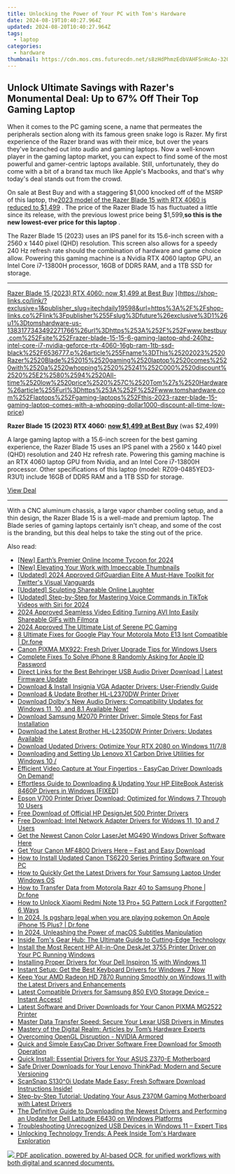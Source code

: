 ```yaml
---
title: Unlocking the Power of Your PC with Tom's Hardware
date: 2024-08-19T10:40:27.964Z
updated: 2024-08-20T10:40:27.964Z
tags:
  - laptop
categories:
  - hardware
thumbnail: https://cdn.mos.cms.futurecdn.net/s8zHdPhmzEdbVAHFSnHcAo-320-80.jpg
---
```


## Unlock Ultimate Savings with Razer's Monumental Deal: Up to 67% Off Their Top Gaming Laptop

When it comes to the PC gaming scene, a name that permeates the peripherals section along with its famous green snake logo is Razer. My first experience of the Razer brand was with their mice, but over the years they've branched out into audio and gaming laptops. Now a well-known player in the gaming laptop market, you can expect to find some of the most powerful and gamer-centric laptops available. Still, unfortunately, they do come with a bit of a brand tax much like Apple's Macbooks, and that's why today's deal stands out from the crowd.

 On sale at Best Buy and with a staggering $1,000 knocked off of the MSRP of this laptop, the[2023 model of the Razer Blade 15 with RTX 4060 is reduced to $1,499](<https://shop-links.co/link?publisher%5Fslug=future&exclusive=1&u1=tomshardware-us-1084803536025403287&url=https%3A%2F%2Fwww.bestbuy.com%2Fsite%2Frazer-blade-15-15-6-gaming-laptop-qhd-240hz-intel-core-i7-nvidia-geforce-rtx-4060-16gb-ram-1tb-ssd-black%2F6536777.p&article%5Fname=This%202023%20Razer%20Blade%2015%20gaming%20laptop%20comes%20with%20a%20whopping%20%241%2C000%20discount%20%E2%80%94%20All-time%20low%20price%20%7C%20Tom's%20Hardware&article%5Furl=https%3A%2F%2Fwww.tomshardware.com%2Flaptops%2Fgaming-laptops%2Fthis-2023-razer-blade-15-gaming-laptop-comes-with-a-whopping-dollar1000-discount-all-time-low-price>) . The price of the Razer Blade 15 has fluctuated a little since its release, with the previous lowest price being $1,599,**so this is the new lowest-ever price for this laptop** .

 The Razer Blade 15 (2023) uses an IPS panel for its 15.6-inch screen with a 2560 x 1440 pixel (QHD) resolution. This screen also allows for a speedy 240 Hz refresh rate should the combination of hardware and game choice allow. Powering this gaming machine is a Nvidia RTX 4060 laptop GPU, an Intel Core i7-13800H processor, 16GB of DDR5 RAM, and a 1TB SSD for storage.

---

[Razer Blade 15 (2023) RTX 4060: now $1,499 at Best Buy](https://cdn.mos.cms.futurecdn.net/acvpBPKwYnPA46573a8hg6-200-100.png "Razer Blade 15 (2023) RTX 4060: now $1,499 at Best Buy") ](https://shop-links.co/link/?exclusive=1&publisher_slug=itechdaily19598&url=https%3A%2F%2Fshop-links.co%2Flink%3Fpublisher%255Fslug%3Dfuture%26exclusive%3D1%26u1%3Dtomshardware-us-1383177343492271766%26url%3Dhttps%253A%252F%252Fwww.bestbuy.com%252Fsite%252Frazer-blade-15-15-6-gaming-laptop-qhd-240hz-intel-core-i7-nvidia-geforce-rtx-4060-16gb-ram-1tb-ssd-black%252F6536777.p%26article%255Fname%3DThis%25202023%2520Razer%2520Blade%252015%2520gaming%2520laptop%2520comes%2520with%2520a%2520whopping%2520%25241%252C000%2520discount%2520%25E2%2580%2594%2520All-time%2520low%2520price%2520%257C%2520Tom%27s%2520Hardware%26article%255Furl%3Dhttps%253A%252F%252Fwww.tomshardware.com%252Flaptops%252Fgaming-laptops%252Fthis-2023-razer-blade-15-gaming-laptop-comes-with-a-whopping-dollar1000-discount-all-time-low-price)

**Razer Blade 15 (2023) RTX 4060:** [**now $1,499 at Best Buy**](https://shop-links.co/link/?exclusive=1&publisher_slug=itechdaily19598&url=https%3A%2F%2Fshop-links.co%2Flink%3Fpublisher%255Fslug%3Dfuture%26exclusive%3D1%26u1%3Dtomshardware-us-4420678258910479283%26url%3Dhttps%253A%252F%252Fwww.bestbuy.com%252Fsite%252Frazer-blade-15-15-6-gaming-laptop-qhd-240hz-intel-core-i7-nvidia-geforce-rtx-4060-16gb-ram-1tb-ssd-black%252F6536777.p%26article%255Fname%3DThis%25202023%2520Razer%2520Blade%252015%2520gaming%2520laptop%2520comes%2520with%2520a%2520whopping%2520%25241%252C000%2520discount%2520%25E2%2580%2594%2520All-time%2520low%2520price%2520%257C%2520Tom%27s%2520Hardware%26article%255Furl%3Dhttps%253A%252F%252Fwww.tomshardware.com%252Flaptops%252Fgaming-laptops%252Fthis-2023-razer-blade-15-gaming-laptop-comes-with-a-whopping-dollar1000-discount-all-time-low-price) (was $2,499)  
  
 A large gaming laptop with a 15.6-inch screen for the best gaming experience, the Razer Blade 15 uses an IPS panel with a 2560 x 1440 pixel (QHD) resolution and 240 Hz refresh rate. Powering this gaming machine is an RTX 4060 laptop GPU from Nvidia, and an Intel Core i7-13800H processor. Other specifications of this laptop (model: RZ09-0485YED3-R3U1) include 16GB of DDR5 RAM and a 1TB SSD for storage.

[View Deal](https://shop-links.co/link/?exclusive=1&publisher_slug=itechdaily19598&url=https%3A%2F%2Fshop-links.co%2Flink%3Fpublisher%255Fslug%3Dfuture%26exclusive%3D1%26u1%3Dtomshardware-us-1383177343492271766%26url%3Dhttps%253A%252F%252Fwww.bestbuy.com%252Fsite%252Frazer-blade-15-15-6-gaming-laptop-qhd-240hz-intel-core-i7-nvidia-geforce-rtx-4060-16gb-ram-1tb-ssd-black%252F6536777.p%26article%255Fname%3DThis%25202023%2520Razer%2520Blade%252015%2520gaming%2520laptop%2520comes%2520with%2520a%2520whopping%2520%25241%252C000%2520discount%2520%25E2%2580%2594%2520All-time%2520low%2520price%2520%257C%2520Tom%27s%2520Hardware%26article%255Furl%3Dhttps%253A%252F%252Fwww.tomshardware.com%252Flaptops%252Fgaming-laptops%252Fthis-2023-razer-blade-15-gaming-laptop-comes-with-a-whopping-dollar1000-discount-all-time-low-price)

---

 With a CNC aluminum chassis, a large vapor chamber cooling setup, and a thin design, the Razer Blade 15 is a well-made and premium laptop. The Blade series of gaming laptops certainly isn't cheap, and some of the cost is the branding, but this deal helps to take the sting out of the price.

<ins class="adsbygoogle"
     style="display:block"
     data-ad-format="autorelaxed"
     data-ad-client="ca-pub-7571918770474297"
     data-ad-slot="1223367746"></ins>



<ins class="adsbygoogle"
     style="display:block"
     data-ad-client="ca-pub-7571918770474297"
     data-ad-slot="8358498916"
     data-ad-format="auto"
     data-full-width-responsive="true"></ins>

<span class="atpl-alsoreadstyle">Also read:</span>
<div><ul>
<li><a href="https://facebook-video-footage.techidaily.com/new-earths-premier-online-income-tycoon-for-2024/"><u>[New] Earth’s Premier Online Income Tycoon for 2024</u></a></li>
<li><a href="https://vimeo-videos.techidaily.com/new-elevating-your-work-with-impeccable-thumbnails/"><u>[New] Elevating Your Work with Impeccable Thumbnails</u></a></li>
<li><a href="https://twitter-clips.techidaily.com/updated-2024-approved-gifguardian-elite-a-must-have-toolkit-for-twitters-visual-vanguards/"><u>[Updated] 2024 Approved  GifGuardian Elite  A Must-Have Toolkit for Twitter's Visual Vanguards</u></a></li>
<li><a href="https://extra-approaches.techidaily.com/updated-sculpting-shareable-online-laughter/"><u>[Updated] Sculpting Shareable Online Laughter</u></a></li>
<li><a href="https://tiktok-clips.techidaily.com/updated-step-by-step-for-mastering-voice-commands-in-tiktok-videos-with-siri-for-2024/"><u>[Updated] Step-by-Step for Mastering Voice Commands in TikTok Videos with Siri for 2024</u></a></li>
<li><a href="https://extra-support.techidaily.com/2024-approved-seamless-video-editing-turning-avi-into-easily-shareable-gifs-with-filmora/"><u>2024 Approved  Seamless Video Editing  Turning AVI Into Easily Shareable GIFs with Filmora</u></a></li>
<li><a href="https://visual-screen-recording.techidaily.com/2024-approved-the-ultimate-list-of-serene-pc-gaming/"><u>2024 Approved  The Ultimate List of Serene PC Gaming</u></a></li>
<li><a href="https://howto.techidaily.com/8-ultimate-fixes-for-google-play-your-motorola-moto-e13-isnt-compatible-drfone-by-drfone-fix-android-problems-fix-android-problems/"><u>8 Ultimate Fixes for Google Play Your Motorola Moto E13 Isnt Compatible | Dr.fone</u></a></li>
<li><a href="https://hardware-help.techidaily.com/canon-pixma-mx922-fresh-driver-upgrade-tips-for-windows-users/"><u>Canon PIXMA MX922: Fresh Driver Upgrade Tips for Windows Users</u></a></li>
<li><a href="https://ios-unlock.techidaily.com/complete-fixes-to-solve-iphone-8-randomly-asking-for-apple-id-password-by-drfone-ios/"><u>Complete Fixes To Solve iPhone 8 Randomly Asking for Apple ID Password</u></a></li>
<li><a href="https://hardware-help.techidaily.com/direct-links-for-the-best-behringer-usb-audio-driver-download-latest-firmware-update/"><u>Direct Links for the Best Behringer USB Audio Driver Download | Latest Firmware Update</u></a></li>
<li><a href="https://hardware-help.techidaily.com/download-and-install-insignia-vga-adapter-drivers-user-friendly-guide/"><u>Download & Install Insignia VGA Adapter Drivers: User-Friendly Guide</u></a></li>
<li><a href="https://hardware-help.techidaily.com/download-and-update-brother-hl-l2370dw-printer-driver/"><u>Download & Update Brother HL-L2370DW Printer Driver</u></a></li>
<li><a href="https://hardware-help.techidaily.com/download-dolbys-new-audio-drivers-compatibility-updates-for-windows-11-10-and-81-available-now/"><u>Download Dolby's New Audio Drivers: Compatibility Updates for Windows 11, 10, and 8.1 Available Now!</u></a></li>
<li><a href="https://hardware-help.techidaily.com/download-samsung-m2070-printer-driver-simple-steps-for-fast-installation/"><u>Download Samsung M2070 Printer Driver: Simple Steps for Fast Installation</u></a></li>
<li><a href="https://hardware-help.techidaily.com/download-the-latest-brother-hl-l2350dw-printer-drivers-updates-available/"><u>Download the Latest Brother HL-L2350DW Printer Drivers: Updates Available</u></a></li>
<li><a href="https://hardware-help.techidaily.com/download-updated-drivers-optimize-your-rtx-2080-on-windows-1178/"><u>Download Updated Drivers: Optimize Your RTX 2080 on Windows 11/7/8</u></a></li>
<li><a href="https://hardware-help.techidaily.com/downloading-and-setting-up-lenovo-x1-carbon-drive-utilities-for-windows-10/"><u>Downloading and Setting Up Lenovo X1 Carbon Drive Utilities for Windows 10 /</u></a></li>
<li><a href="https://hardware-help.techidaily.com/efficient-video-capture-at-your-fingertips-easycap-driver-downloads-on-demand/"><u>Efficient Video Capture at Your Fingertips - EasyCap Driver Downloads On Demand!</u></a></li>
<li><a href="https://hardware-help.techidaily.com/effortless-guide-to-downloading-and-updating-your-hp-elitebook-asterisk-8460p-drivers-in-windows-fixed/"><u>Effortless Guide to Downloading & Updating Your HP EliteBook Asterisk 8460P Drivers in Windows [FIXED]</u></a></li>
<li><a href="https://hardware-help.techidaily.com/epson-v700-printer-driver-download-optimized-for-windows-7-through-10-users/"><u>Epson V700 Printer Driver Download: Optimized for Windows 7 Through 10 Users</u></a></li>
<li><a href="https://hardware-help.techidaily.com/free-download-of-official-hp-designjet-500-printer-drivers/"><u>Free Download of Official HP DesignJet 500 Printer Drivers</u></a></li>
<li><a href="https://hardware-help.techidaily.com/free-download-intel-network-adapter-drivers-for-widows-11-10-and-7-users/"><u>Free Download: Intel Network Adapter Drivers for Widows 11, 10 and 7 Users</u></a></li>
<li><a href="https://hardware-help.techidaily.com/1722964171534-get-the-newest-canon-color-laserjet-mg490-windows-driver-software-here/"><u>Get the Newest Canon Color LaserJet MG490 Windows Driver Software Here</u></a></li>
<li><a href="https://hardware-help.techidaily.com/get-your-canon-mf4800-drivers-here-fast-and-easy-download/"><u>Get Your Canon MF4800 Drivers Here – Fast and Easy Download</u></a></li>
<li><a href="https://hardware-help.techidaily.com/how-to-install-updated-canon-ts6220-series-printing-software-on-your-pc/"><u>How to Install Updated Canon TS6220 Series Printing Software on Your PC</u></a></li>
<li><a href="https://hardware-help.techidaily.com/how-to-quickly-get-the-latest-drivers-for-your-samsung-laptop-under-windows-os/"><u>How to Quickly Get the Latest Drivers for Your Samsung Laptop Under Windows OS</u></a></li>
<li><a href="https://android-transfer.techidaily.com/how-to-transfer-data-from-motorola-razr-40-to-samsung-phone-drfone-by-drfone-transfer-from-android-transfer-from-android/"><u>How to Transfer Data from Motorola Razr 40 to Samsung Phone | Dr.fone</u></a></li>
<li><a href="https://unlock-android.techidaily.com/how-to-unlock-xiaomi-redmi-note-13-proplus-5g-pattern-lock-if-forgotten-6-ways-by-drfone-android/"><u>How to Unlock Xiaomi Redmi Note 13 Pro+ 5G Pattern Lock if Forgotten? 6 Ways</u></a></li>
<li><a href="https://phone-solutions.techidaily.com/in-2024-is-pgsharp-legal-when-you-are-playing-pokemon-on-apple-iphone-15-plus-drfone-by-drfone-virtual-ios/"><u>In 2024, Is pgsharp legal when you are playing pokemon On Apple iPhone 15 Plus? | Dr.fone</u></a></li>
<li><a href="https://some-approaches.techidaily.com/in-2024-unleashing-the-power-of-macos-subtitles-manipulation/"><u>In 2024, Unleashing the Power of macOS Subtitles Manipulation</u></a></li>
<li><a href="https://hardware-help.techidaily.com/inside-toms-gear-hub-the-ultimate-guide-to-cutting-edge-technology/"><u>Inside Tom's Gear Hub: The Ultimate Guide to Cutting-Edge Technology</u></a></li>
<li><a href="https://hardware-help.techidaily.com/install-the-most-recent-hp-all-in-one-deskjet-3755-printer-driver-on-your-pc-running-windows/"><u>Install the Most Recent HP All-in-One DeskJet 3755 Printer Driver on Your PC Running Windows</u></a></li>
<li><a href="https://hardware-help.techidaily.com/installing-proper-drivers-for-your-dell-inspiron-15-with-windows-11/"><u>Installing Proper Drivers for Your Dell Inspiron 15 with Windows 11</u></a></li>
<li><a href="https://hardware-help.techidaily.com/instant-setup-get-the-best-keyboard-drivers-for-windows-7-now/"><u>Instant Setup: Get the Best Keyboard Drivers for Windows 7 Now</u></a></li>
<li><a href="https://hardware-help.techidaily.com/keep-your-amd-radeon-hd-7870-running-smoothly-on-windows-11-with-the-latest-drivers-and-enhancements/"><u>Keep Your AMD Radeon HD 7870 Running Smoothly on Windows 11 with the Latest Drivers and Enhancements</u></a></li>
<li><a href="https://hardware-help.techidaily.com/latest-compatible-drivers-for-samsung-850-evo-storage-device-instant-access/"><u>Latest Compatible Drivers for Samsung 850 EVO Storage Device – Instant Access!</u></a></li>
<li><a href="https://hardware-help.techidaily.com/latest-software-and-driver-downloads-for-your-canon-pixma-mg2522-printer/"><u>Latest Software and Driver Downloads for Your Canon PIXMA MG2522 Printer</u></a></li>
<li><a href="https://hardware-help.techidaily.com/master-data-transfer-speed-secure-your-lexar-usb-drivers-in-minutes/"><u>Master Data Transfer Speed: Secure Your Lexar USB Drivers in Minutes</u></a></li>
<li><a href="https://hardware-help.techidaily.com/mastery-of-the-digital-realm-articles-by-toms-hardware-experts/"><u>Mastery of the Digital Realm: Articles by Tom’s Hardware Experts</u></a></li>
<li><a href="https://network-issues.techidaily.com/overcoming-opengl-disruption-nvidia-armored/"><u>Overcoming OpenGL Disruption - NVIDIA Armored</u></a></li>
<li><a href="https://hardware-help.techidaily.com/quick-and-simple-easycap-driver-software-free-download-for-smooth-operation/"><u>Quick and Simple EasyCap Driver Software Free Download for Smooth Operation</u></a></li>
<li><a href="https://hardware-help.techidaily.com/quick-install-essential-drivers-for-your-asus-z370-e-motherboard/"><u>Quick Install: Essential Drivers for Your ASUS Z370-E Motherboard</u></a></li>
<li><a href="https://hardware-help.techidaily.com/safe-driver-downloads-for-your-lenovo-thinkpad-modern-and-secure-versioning/"><u>Safe Driver Downloads for Your Lenovo ThinkPad: Modern and Secure Versioning</u></a></li>
<li><a href="https://hardware-help.techidaily.com/scansnap-s1300i-update-made-easy-fresh-software-download-instructions-inside/"><u>ScanSnap S130^0i Update Made Easy: Fresh Software Download Instructions Inside!</u></a></li>
<li><a href="https://hardware-help.techidaily.com/step-by-step-tutorial-updating-your-asus-z370m-gaming-motherboard-with-latest-drivers/"><u>Step-by-Step Tutorial: Updating Your Asus Z370M Gaming Motherboard with Latest Drivers</u></a></li>
<li><a href="https://hardware-help.techidaily.com/the-definitive-guide-to-downloading-the-newest-drivers-and-performing-an-update-for-dell-latitude-e6430-on-windows-platforms/"><u>The Definitive Guide to Downloading the Newest Drivers and Performing an Update for Dell Latitude E6430 on Windows Platforms</u></a></li>
<li><a href="https://hardware-help.techidaily.com/troubleshooting-unrecognized-usb-devices-in-windows-11-expert-tips/"><u>Troubleshooting Unrecognized USB Devices in Windows 11 – Expert Tips</u></a></li>
<li><a href="https://hardware-help.techidaily.com/unlocking-technology-trends-a-peek-inside-toms-hardware-exploration/"><u>Unlocking Technology Trends: A Peek Inside Tom's Hardware Exploration</u></a></li>
</ul></div>

<!-- affiliate ads begin -->
<a href="https://checkout.abbyy.com/order/checkout.php?PRODS=39254549&QTY=1&AFFILIATE=108875&CART=1"> <img src="https://secure.avangate.com/images/merchant/0e5fb5c76fca16adbee503c9aff393cd/products/8_FR-Badges-NEW-FR-Standard-16-WIN-200.png" border="0"> PDF application, powered by AI-based OCR, for unified workflows with both digital and scanned documents. </a>
<!-- affiliate ads end -->